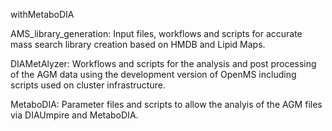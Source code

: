 withMetaboDIA

AMS_library_generation:
Input files, workflows and scripts for accurate mass search library creation based on HMDB and Lipid Maps.

DIAMetAlyzer:
Workflows and scripts for the analysis and post processing of the AGM data using the development version of OpenMS
including scripts used on cluster infrastructure. 

MetaboDIA:
Parameter files and scripts to allow the analyis of the AGM files via DIAUmpire and MetaboDIA. 